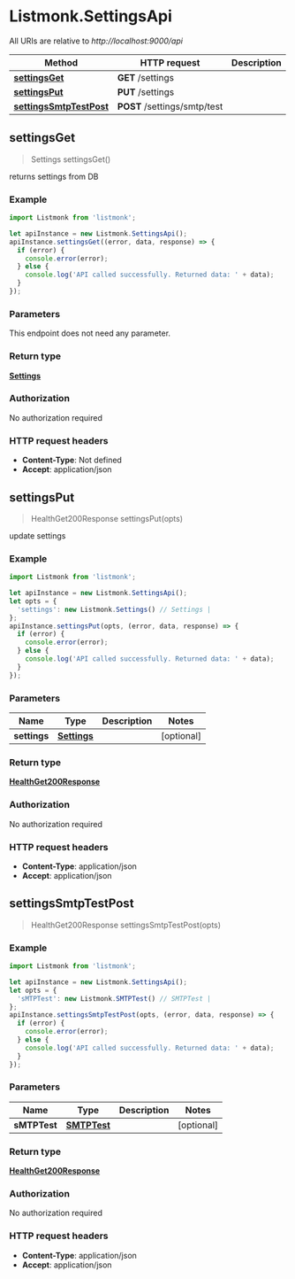# Listmonk.SettingsApi

All URIs are relative to *http://localhost:9000/api*

Method | HTTP request | Description
------------- | ------------- | -------------
[**settingsGet**](SettingsApi.md#settingsGet) | **GET** /settings | 
[**settingsPut**](SettingsApi.md#settingsPut) | **PUT** /settings | 
[**settingsSmtpTestPost**](SettingsApi.md#settingsSmtpTestPost) | **POST** /settings/smtp/test | 



## settingsGet

> Settings settingsGet()



returns settings from DB

### Example

```javascript
import Listmonk from 'listmonk';

let apiInstance = new Listmonk.SettingsApi();
apiInstance.settingsGet((error, data, response) => {
  if (error) {
    console.error(error);
  } else {
    console.log('API called successfully. Returned data: ' + data);
  }
});
```

### Parameters

This endpoint does not need any parameter.

### Return type

[**Settings**](Settings.md)

### Authorization

No authorization required

### HTTP request headers

- **Content-Type**: Not defined
- **Accept**: application/json


## settingsPut

> HealthGet200Response settingsPut(opts)



update settings

### Example

```javascript
import Listmonk from 'listmonk';

let apiInstance = new Listmonk.SettingsApi();
let opts = {
  'settings': new Listmonk.Settings() // Settings | 
};
apiInstance.settingsPut(opts, (error, data, response) => {
  if (error) {
    console.error(error);
  } else {
    console.log('API called successfully. Returned data: ' + data);
  }
});
```

### Parameters


Name | Type | Description  | Notes
------------- | ------------- | ------------- | -------------
 **settings** | [**Settings**](Settings.md)|  | [optional] 

### Return type

[**HealthGet200Response**](HealthGet200Response.md)

### Authorization

No authorization required

### HTTP request headers

- **Content-Type**: application/json
- **Accept**: application/json


## settingsSmtpTestPost

> HealthGet200Response settingsSmtpTestPost(opts)



### Example

```javascript
import Listmonk from 'listmonk';

let apiInstance = new Listmonk.SettingsApi();
let opts = {
  'sMTPTest': new Listmonk.SMTPTest() // SMTPTest | 
};
apiInstance.settingsSmtpTestPost(opts, (error, data, response) => {
  if (error) {
    console.error(error);
  } else {
    console.log('API called successfully. Returned data: ' + data);
  }
});
```

### Parameters


Name | Type | Description  | Notes
------------- | ------------- | ------------- | -------------
 **sMTPTest** | [**SMTPTest**](SMTPTest.md)|  | [optional] 

### Return type

[**HealthGet200Response**](HealthGet200Response.md)

### Authorization

No authorization required

### HTTP request headers

- **Content-Type**: application/json
- **Accept**: application/json

